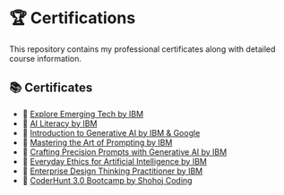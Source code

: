 # 🏆 Certifications

This repository contains my professional certificates along with detailed course information.

## 📚 Certificates

- 📄 [Explore Emerging Tech by IBM](https://github.com/Hurairiam/certifications/blob/main/Explore%20Emerging%20Tech%20by%20IBM/README.md)  
- 📄 [AI Literacy by IBM](https://github.com/Hurairiam/certifications/blob/main/AI%20Literacy%20by%20IBM/README.md)  
- 📄 [Introduction to Generative AI by IBM & Google](https://github.com/Hurairiam/certifications/blob/main/Introduction%20to%20Generative%20AI%20by%20Google%20and%20IBM/README.md)  
- 📄 [Mastering the Art of Prompting by IBM](https://github.com/Hurairiam/certifications/blob/main/Mastering%20the%20Art%20of%20Prompting%20by%20IBM/README.md)  
- 📄 [Crafting Precision Prompts with Generative AI by IBM](https://github.com/Hurairiam/certifications/blob/main/Crafting%20Precision%20Prompts%20with%20Generative%20AI%20by%20IBM/README.md)  
- 📄 [Everyday Ethics for Artificial Intelligence by IBM](https://github.com/Hurairiam/certifications/blob/main/Everyday%20Ethics%20for%20Artificial%20Intelligence%20by%20IBM/README.md)  
- 📄 [Enterprise Design Thinking Practitioner by IBM](https://github.com/Hurairiam/certifications/blob/main/Enterprise%20Design%20Thinking%20Practitioner%20by%20IBM/README.md)  
- 📄 [CoderHunt 3.0 Bootcamp by Shohoj Coding](https://github.com/Hurairiam/certifications/blob/main/CoderHunt%203.0%20Bootcamp%20by%20Shohoj%20Coding/README.md)  
